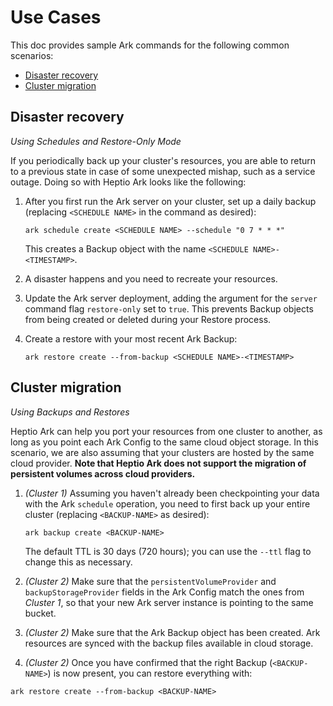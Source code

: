# Use Cases

This doc provides sample Ark commands for the following common scenarios:
* [Disaster recovery][0]
* [Cluster migration][1]

## Disaster recovery

*Using Schedules and Restore-Only Mode*

If you periodically back up your cluster's resources, you are able to return to a previous state in case of some unexpected mishap, such as a service outage. Doing so with Heptio Ark looks like the following:

1. After you first run the Ark server on your cluster, set up a daily backup (replacing `<SCHEDULE NAME>` in the command as desired):

    ```
    ark schedule create <SCHEDULE NAME> --schedule "0 7 * * *"
    ```
    This creates a Backup object with the name `<SCHEDULE NAME>-<TIMESTAMP>`.

2. A disaster happens and you need to recreate your resources.

3. Update the Ark server deployment, adding the argument for the `server` command flag `restore-only` set to `true`. This prevents Backup objects from being created or deleted during your Restore process.

4. Create a restore with your most recent Ark Backup:
    ```
    ark restore create --from-backup <SCHEDULE NAME>-<TIMESTAMP>
    ```

## Cluster migration

*Using Backups and Restores*

Heptio Ark can help you port your resources from one cluster to another, as long as you point each Ark Config to the same cloud object storage. In this scenario, we are also assuming that your clusters are hosted by the same cloud provider. **Note that Heptio Ark does not support the migration of persistent volumes across cloud providers.**

1. *(Cluster 1)* Assuming you haven't already been checkpointing your data with the Ark `schedule` operation, you need to first back up your entire cluster (replacing `<BACKUP-NAME>` as desired):

   ```
   ark backup create <BACKUP-NAME>
   ```
   The default TTL is 30 days (720 hours); you can use the `--ttl` flag to change this as necessary.

2. *(Cluster 2)* Make sure that the `persistentVolumeProvider` and `backupStorageProvider` fields in the Ark Config match the ones from *Cluster 1*, so that your new Ark server instance is pointing to the same bucket.

3. *(Cluster 2)* Make sure that the Ark Backup object has been created. Ark resources are synced with the backup files available in cloud storage.

4. *(Cluster 2)* Once you have confirmed that the right Backup (`<BACKUP-NAME>`) is now present, you can restore everything with:
```
ark restore create --from-backup <BACKUP-NAME>
```

[0]: #disaster-recovery
[1]: #cluster-migration